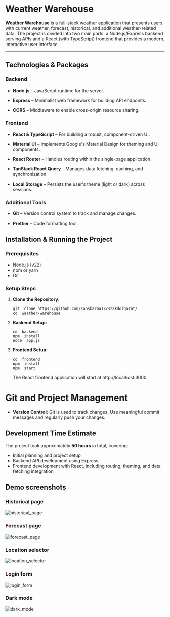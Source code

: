 
# Weather Warehouse

  

**Weather Warehouse** is a full-stack weather application that presents users with current weather, forecast, historical, and additional weather-related data. The project is divided into two main parts: a Node.js/Express backend serving APIs and a React (with TypeScript) frontend that provides a modern, interactive user interface.

  

---

  

## Technologies & Packages

  

### Backend

-  **Node.js** – JavaScript runtime for the server.

-  **Express** – Minimalist web framework for building API endpoints.

-  **CORS** – Middleware to enable cross-origin resource sharing.

  

### Frontend

-  **React & TypeScript** – For building a robust, component-driven UI.

-  **Material UI** – Implements Google's Material Design for theming and UI components.

-  **React Router** – Handles routing within the single-page application.

-  **TanStack React Query** – Manages data fetching, caching, and synchronization.

-  **Local Storage** – Persists the user's theme (light or dark) across sessions.

  

### Additional Tools

-  **Git** – Version control system to track and manage changes.

-  **Prettier** – Code formatting tool.



## Installation & Running the Project

### Prerequisites

-   Node.js (v22)
-   npm or yarn
-   Git

### Setup Steps

1.  **Clone the Repository:**
	```
    git  clone https://github.com/soosbarna12/szakdolgozat/
    cd  weather-warehouse
    ```
    
2.  **Backend Setup:**
    ```
    cd  backend    
    npm  install    
    node  app.js
    ```
    
3.  **Frontend Setup:**
    ```
    cd  frontend    
    npm  install    
    npm  start
    ```
    The React frontend application will start at  http://localhost:3000.



# Git and Project Management

-   **Version Control:**  Git is used to track changes. Use meaningful commit messages and regularly push your changes.

## Development Time Estimate

The project took approximately  **50 hours**  in total, covering:

-   Initial planning and project setup
-   Backend API development using Express
-   Frontend development with React, including routing, theming, and data fetching integration

## Demo screenshots

### Historical page
![historical_page](https://github.com/user-attachments/assets/0ccf97e2-eab6-4b3d-ac5a-3e6fd286b3b5)

### Forecast page
![forecast_page](https://github.com/user-attachments/assets/f0c2d8e5-6f5d-4c69-acc3-def92df65c7e)

### Location selector
![location_selector](https://github.com/user-attachments/assets/1720b415-7423-4d14-a928-ebc8a1d32d4a)

### Login form
![login_form](https://github.com/user-attachments/assets/e417cbf0-b897-42d9-9a1b-f8e9c2aa410e)

### Dark mode
![dark_mode](https://github.com/user-attachments/assets/ae8702dc-db6c-4a08-b0b4-d8dbb307101b)
